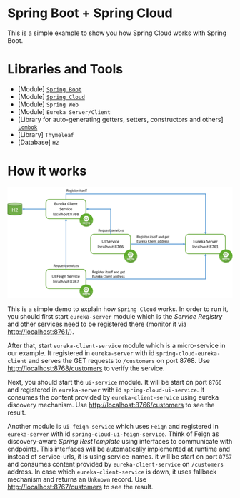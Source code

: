 # Spring Boot + Spring Cloud

This is a simple example to show you how Spring Cloud works with Spring Boot.

# Libraries and Tools
* [Module] [`Spring Boot`](https://spring.io/projects/spring-boot)
* [Module] [`Spring Cloud`](https://spring.io/projects/spring-cloud)
* [Module] `Spring Web`
* [Module] `Eureka Server/Client`
* [Library for auto-generating getters, setters, constructors and others] [`Lombok`](https://projectlombok.org/)
* [Library] `Thymeleaf`
* [Database] `H2`

# How it works

![Architecture](imgs/spring-cloud-eureka.png)

This is a simple demo to explain how `Spring Cloud` works. In order to run it, you should first start 
`eureka-server` module which is the _Service Registry_ and other services need to be registered there 
(monitor it via [http://localhost:8761/](http://localhost:8761/)).

After that, start `eureka-client-service` module which is a micro-service in our example. 
It registered in `eureka-server` with id `spring-cloud-eureka-client` and serves the GET 
requests to `/customers` on port 8768. Use [http://localhost:8768/customers](http://localhost:8768/customers)
to verify the service. 

Next, you should start the `ui-service` module. It will be start on port `8766` and registered in 
`eureka-server` with id `spring-cloud-ui-service`. It consumes the content provided by `eureka-client-service` 
using eureka discovery mechanism. Use [http://localhost:8766/customers](http://localhost:8766/customers) to see the result.

Another module is `ui-feign-service` which uses `Feign` and registered in `eureka-server` with id 
`spring-cloud-ui-feign-service`. Think of Feign as discovery-aware _Spring RestTemplate_ using 
interfaces to communicate with endpoints. This interfaces will be automatically implemented at 
runtime and instead of service-urls, it is using service-names. it will be start on port `8767` and 
consumes content provided by `eureka-client-service` on `/customers` address. In case which `eureka-client-service` 
is down, it uses fallback mechanism and returns an `Unknown` record. 
Use [http://localhost:8767/customers](http://localhost:8767/customers) to see the result.

